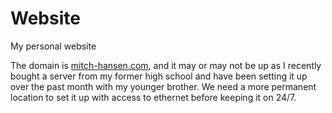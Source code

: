 # Website
My personal website


The domain is [mitch-hansen.com](mitch-hansen.com), and it may or may not be up as I recently bought a server from my former high school and have been setting it up over the past month with my younger brother. We need a more permanent location to set it up with access to ethernet before keeping it on 24/7.
